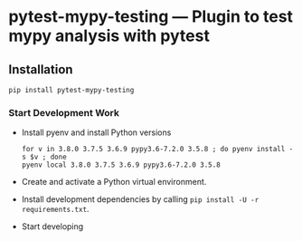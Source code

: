 # pytest-mypy-testing — Plugin to test mypy analysis with pytest

## Installation

``` shell
pip install pytest-mypy-testing
```

### Start Development Work ###

* Install pyenv and install Python versions

    ```shell
    for v in 3.8.0 3.7.5 3.6.9 pypy3.6-7.2.0 3.5.8 ; do pyenv install -s $v ; done
    pyenv local 3.8.0 3.7.5 3.6.9 pypy3.6-7.2.0 3.5.8
    ```

* Create and activate a Python virtual environment.
* Install development dependencies by calling `pip install -U -r requirements.txt`.
* Start developing
